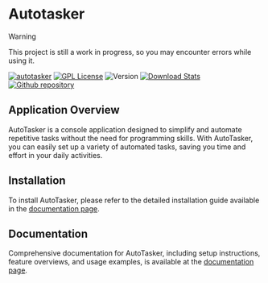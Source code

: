 # Autotasker
>[!WARNING]
>  This project is still a work in progress, so you may encounter errors while using it.

[![autotasker](https://img.shields.io/badge/documentation-autotasker-blue.svg)](https://autotasker.es)
[![GPL License](https://img.shields.io/badge/license-GPL-blue.svg)](http://www.gnu.org/licenses/gpl-3.0) 
![Version](https://img.shields.io/badge/version-0.2.1-green.svg)
[![Download Stats](https://img.shields.io/pypi/dm/autotasker)](https://pypistats.org/packages/autotasker)
[![Github repository](https://img.shields.io/badge/GitHub-autotasker-purple)](https://github.com/mramosg7/autotasker)


## Application Overview

AutoTasker is a console application designed to simplify and automate repetitive tasks without the need for programming skills. With AutoTasker, you can easily set up a variety of automated tasks, saving you time and effort in your daily activities.

## Installation 
To install AutoTasker, please refer to the detailed installation guide available in the [documentation page](https://autotasker.es/documentation/installation).
## Documentation
Comprehensive documentation for AutoTasker, including setup instructions, feature overviews, and usage examples, is available at the [documentation page](https://autotasker.es).